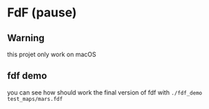 FdF (pause)
===========

Warning
-------
this projet only work on macOS

fdf demo
--------
you can see how should work the final version of fdf with `./fdf_demo test_maps/mars.fdf`
